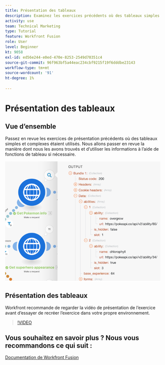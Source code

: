 ```yaml
---
title: Présentation des tableaux
description: Examinez les exercices précédents où des tableaux simples et complexes étaient utilisés dans [!DNL Adobe Workfront Fusion].
activity: use
team: Technical Marketing
type: Tutorial
feature: Workfront Fusion
role: User
level: Beginner
kt: 9058
exl-id: ed56e244-e0ed-470e-8253-2549d70351c4
source-git-commit: 96f963bf5a44eac234cbf9215f19f6dddbe23143
workflow-type: tm+mt
source-wordcount: '91'
ht-degree: 1%

---
```


# Présentation des tableaux

## Vue d’ensemble

Passez en revue les exercices de présentation précédents où des tableaux simples et complexes étaient utilisés. Nous allons passer en revue la manière dont nous les avons trouvés et d’utiliser les informations à l’aide de fonctions de tableau si nécessaire.

![Une image d&#39;un scénario de fusion](assets/final-functional-bits-and-bobs-1.png)

## Présentation des tableaux

Workfront recommande de regarder la vidéo de présentation de l’exercice avant d’essayer de recréer l’exercice dans votre propre environnement.

>[!VIDEO](https://video.tv.adobe.com/v/335299/?quality=12)


## Vous souhaitez en savoir plus ? Nous vous recommandons ce qui suit :

[Documentation de Workfront Fusion](https://experienceleague.adobe.com/docs/workfront/using/adobe-workfront-fusion/workfront-fusion-2.html?lang=en)

